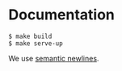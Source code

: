 # Documentation

```
$ make build
$ make serve-up
```

We use [semantic newlines](https://rhodesmill.org/brandon/2012/one-sentence-per-line/).
